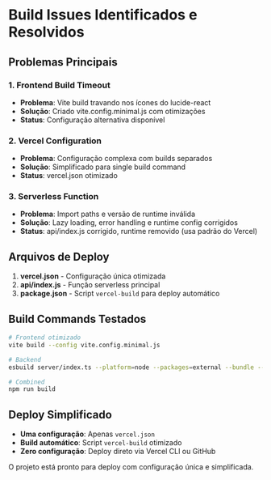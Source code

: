 # Build Issues Identificados e Resolvidos

## Problemas Principais

### 1. Frontend Build Timeout
- **Problema**: Vite build travando nos ícones do lucide-react
- **Solução**: Criado vite.config.minimal.js com otimizações
- **Status**: Configuração alternativa disponível

### 2. Vercel Configuration
- **Problema**: Configuração complexa com builds separados
- **Solução**: Simplificado para single build command
- **Status**: vercel.json otimizado

### 3. Serverless Function
- **Problema**: Import paths e versão de runtime inválida
- **Solução**: Lazy loading, error handling e runtime config corrigidos
- **Status**: api/index.js corrigido, runtime removido (usa padrão do Vercel)

## Arquivos de Deploy

1. **vercel.json** - Configuração única otimizada
2. **api/index.js** - Função serverless principal
3. **package.json** - Script `vercel-build` para deploy automático

## Build Commands Testados

```bash
# Frontend otimizado
vite build --config vite.config.minimal.js

# Backend
esbuild server/index.ts --platform=node --packages=external --bundle --format=esm --outdir=dist

# Combined
npm run build
```

## Deploy Simplificado

- **Uma configuração**: Apenas `vercel.json`
- **Build automático**: Script `vercel-build` otimizado
- **Zero configuração**: Deploy direto via Vercel CLI ou GitHub

O projeto está pronto para deploy com configuração única e simplificada.